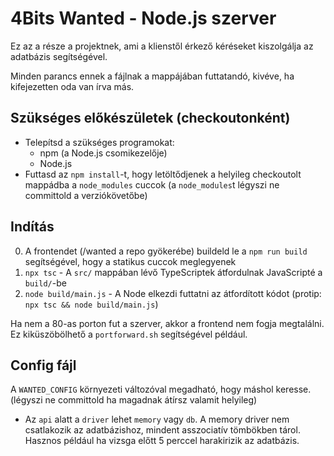 # 4Bits Wanted - Node.js szerver
Ez az a része a projektnek, ami a klienstől érkező kéréseket kiszolgálja az adatbázis segítségével.

Minden parancs ennek a fájlnak a mappájában futtatandó, kivéve, ha kifejezetten oda van írva más.

## Szükséges előkészületek (checkoutonként)
- Telepítsd a szükséges programokat:
  - npm (a Node.js csomikezelője)
  - Node.js
- Futtasd az `npm install`-t, hogy letöltődjenek a helyileg checkoutolt mappádba a `node_modules` cuccok (a `node_modules`t légyszi ne committold a verziókövetőbe)

## Indítás
0. A frontendet (/wanted a repo gyökerébe) buildeld le a `npm run build` segítségével, hogy a statikus cuccok meglegyenek
1. `npx tsc` - A `src/` mappában lévő TypeScriptek átfordulnak JavaScripté a `build/`-be
2. `node build/main.js` - A Node elkezdi futtatni az átfordított kódot
(protip: `npx tsc && node build/main.js`)

Ha nem a 80-as porton fut a szerver, akkor a frontend nem fogja megtalálni. Ez kiküszöbölhető a `portforward.sh` segítségével például.

## Config fájl
A `WANTED_CONFIG` környezeti változóval megadható, hogy máshol keresse. (légyszi ne committold ha magadnak átírsz valamit helyileg)

- Az `api` alatt a `driver` lehet `memory` vagy `db`. A memory driver nem csatlakozik az adatbázishoz, mindent asszociatív tömbökben tárol. Hasznos például ha vizsga előtt 5 perccel harakirizik az adatbázis.
